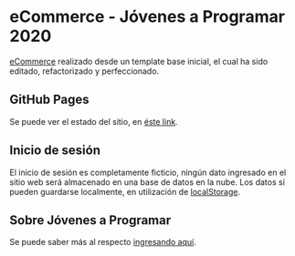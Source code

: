 # eCommerce - Jóvenes a Programar 2020

[eCommerce](https://es.wikipedia.org/wiki/Comercio_electronico) realizado desde un template base inicial, el cual ha sido editado, refactorizado y perfeccionado.

## GitHub Pages

Se puede ver el estado del sitio, en [éste link](https://salvarecuero.github.io/eCommerce-JaP2020/).

## Inicio de sesión

El inicio de sesión es completamente ficticio, ningún dato ingresado en el sitio web será almacenado en una base de datos en la nube. Los datos sí pueden guardarse localmente, en utilización de [localStorage](https://www.w3schools.com/jsref/prop_win_localstorage.asp).

## Sobre Jóvenes a Programar

Se puede saber más al respecto [ingresando aquí](https://jovenesaprogramar.edu.uy/).